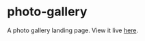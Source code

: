 # photo-gallery
A photo gallery landing page.
View it live [here](https://dianapadre.github.io/photo-gallery/).
